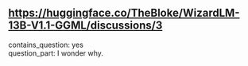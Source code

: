 ## https://huggingface.co/TheBloke/WizardLM-13B-V1.1-GGML/discussions/3

contains_question: yes  
question_part: I wonder why.